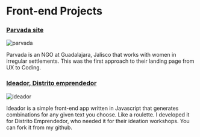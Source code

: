 # Front-end Projects


### [Parvada site](http://parvada.github.io) 
![parvada](https://github.com/ponentesincausa/portfolio/blob/master/imgs/website.gif?raw=true)

Parvada is an NGO at Guadalajara, Jalisco that works with women in irregular settlements. This was the first approach to their landing page from UX to Coding.


### [Ideador, Distrito emprendedor](http://idea-roulette.herokuapp.com)
![ideador](https://github.com/ponentesincausa/portfolio/blob/master/imgs/idea.png?raw=true)

Ideador is a simple front-end app written in Javascript that generates combinations for any given text you choose. Like a roulette. I developed it for Distrito Emprendedor, who needed it for their ideation workshops. You can fork it from my github.

